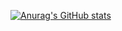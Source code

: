 [![Anurag's GitHub stats](https://github-readme-stats.vercel.app/api?username=Carrot911)](https://github.com/anuraghazra/github-readme-stats)
